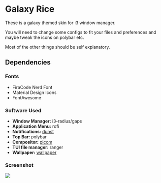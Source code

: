 # Galaxy Rice

These is a galaxy themed skin for i3 window manager.

You will need to change some configs to fit your files and preferences and maybe tweak the icons on polybar etc. 

Most of the other things should be self explanatory.

## Dependencies

### Fonts

- FiraCode Nerd Font
- Material Design Icons
- FontAwesome

### Software Used
- **Window Manager:** i3-radius/gaps
- **Application Menu:** rofi 
- **Notifications:** [dunst](https://github.com/dunst-project/dunst)
- **Top Bar:** polybar
- **Compositor:** [picom](https://github.com/yshui/picom)
- **TUI file manager:** ranger 
- **Wallpaper:** [wallpaper](https://github.com/UwUham/galaxy-rice-dots/raw/main/wallpaper.jpg)

### Screenshot

<img src="https://preview.redd.it/qej8xwgd5h281.png?width=640&crop=smart&auto=webp&s=1512ef339bdc6924daacef6e5ed0b125d9bd9fcf"></img>
